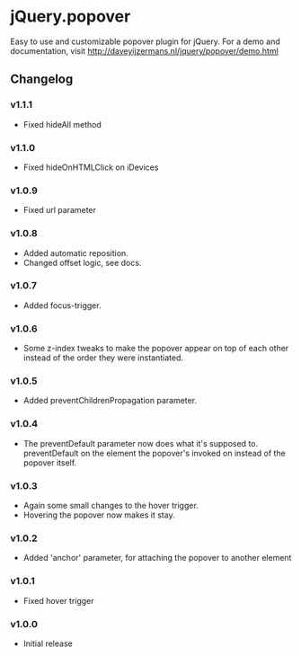 # jQuery.popover

Easy to use and customizable popover plugin for jQuery. For a demo and
documentation, visit http://daveyijzermans.nl/jquery/popover/demo.html

## Changelog

### v1.1.1
- Fixed hideAll method

### v1.1.0
- Fixed hideOnHTMLClick on iDevices

### v1.0.9
- Fixed url parameter

### v1.0.8
- Added automatic reposition.
- Changed offset logic, see docs.

### v1.0.7
- Added focus-trigger.

### v1.0.6
- Some z-index tweaks to make the popover appear on top of each other instead of the order they were instantiated.

### v1.0.5
- Added preventChildrenPropagation parameter.

### v1.0.4
- The preventDefault parameter now does what it's supposed to. preventDefault on the element the popover's invoked on instead of the popover itself.

### v1.0.3
- Again some small changes to the hover trigger.
- Hovering the popover now makes it stay.

### v1.0.2
- Added 'anchor' parameter, for attaching the popover to another element

### v1.0.1
- Fixed hover trigger

### v1.0.0
- Initial release